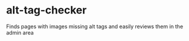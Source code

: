 # alt-tag-checker
Finds pages with images missing alt tags and easily reviews them in the admin area
